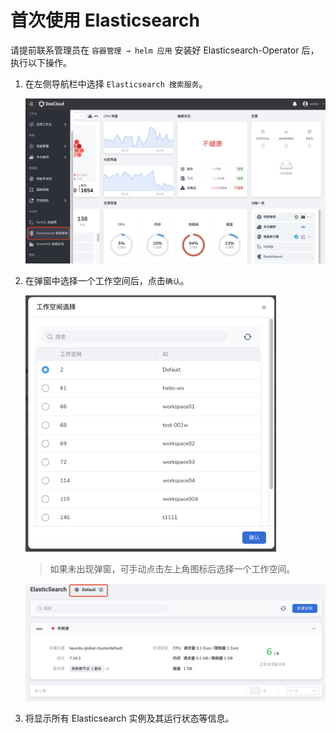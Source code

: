 # 首次使用 Elasticsearch

请提前联系管理员在 `容器管理 → helm 应用` 安装好 Elasticsearch-Operator 后，执行以下操作。

1. 在左侧导航栏中选择 `Elasticsearch 搜索服务`。

    ![](../images/login01.png)

2. 在弹窗中选择一个工作空间后，点击`确认`。

    <img src="../images/login02.png" style="zoom:40%;" />

    > 如果未出现弹窗，可手动点击左上角图标后选择一个工作空间。

    <img src="../images/login03.png" style="zoom:50%;" />

3. 将显示所有 Elasticsearch 实例及其运行状态等信息。
